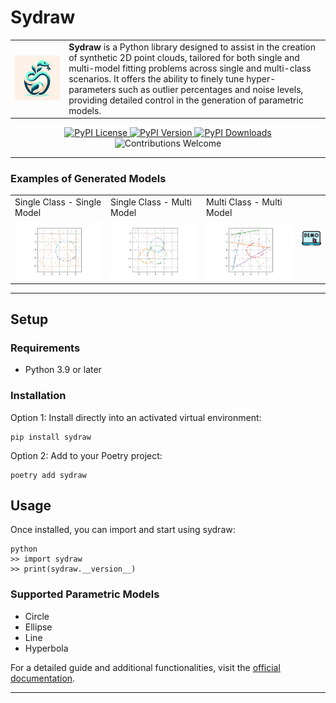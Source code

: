 # Sydraw

<div align="center">
  <table>
    <tr>
      <td>
        <img src="https://github.com/WilliamBonvini/sydraw/raw/master/docs/media/imgs/featured.png" width="500" alt="Sydraw Logo">
      </td>
      <td>
        <strong>Sydraw</strong> is a Python library designed to assist in the creation of synthetic 2D point clouds, tailored for both single and multi-model fitting problems across single and multi-class scenarios. It offers the ability to finely tune hyper-parameters such as outlier percentages and noise levels, providing detailed control in the generation of parametric models.
      </td>
    </tr>
  </table>
</div>

<div align="center">
  <a href="https://pypi.org/project/sydraw">
    <img src="https://img.shields.io/pypi/l/sydraw.svg" alt="PyPI License">
  </a>
  <a href="https://pypi.org/project/sydraw">
    <img src="https://img.shields.io/pypi/v/sydraw.svg" alt="PyPI Version">
  </a>
  <a href="https://pypistats.org/packages/sydraw">
    <img src="https://img.shields.io/pypi/dm/sydraw.svg?color=orange" alt="PyPI Downloads">
  </a>
  <img src="https://img.shields.io/badge/contributions-welcome-green.svg" alt="Contributions Welcome">
</div>

---

### Examples of Generated Models

<div align="center">
  <table>
    <tr>
      <td>Single Class - Single Model</td>
      <td>Single Class - Multi Model</td>
      <td>Multi Class - Multi Model</td>
      <td rowspan="2">
        <a href="https://sydraw-demo.onrender.com/">
          <img src="https://github.com/WilliamBonvini/sydraw/raw/master/docs/media/imgs/demo.png" width="50" alt="Demo">
        </a>
      </td>
    </tr>
    <tr>
      <td>
        <img src="https://github.com/WilliamBonvini/sydraw/raw/master/docs/media/imgs/scsm1.png" alt="Single Class Single Model" width="200">
      </td>
      <td>
        <img src="https://github.com/WilliamBonvini/sydraw/raw/master/docs/media/imgs/scmm1.png" alt="Single Class Multi Model" width="200">
      </td>
      <td>
        <img src="https://github.com/WilliamBonvini/sydraw/raw/master/docs/media/imgs/mcmm1.png" alt="Multi Class Multi Model" width="200">
      </td>
    </tr>
  </table>
</div>

---

## Setup

### Requirements

- Python 3.9 or later

### Installation

Option 1: Install directly into an activated virtual environment:
```
pip install sydraw
```

Option 2: Add to your Poetry project:
```
poetry add sydraw
```

## Usage

Once installed, you can import and start using sydraw:
```
python
>> import sydraw
>> print(sydraw.__version__)
```

### Supported Parametric Models

- Circle
- Ellipse
- Line
- Hyperbola

For a detailed guide and additional functionalities, visit the [official documentation](https://sydraw.readthedocs.io/en/latest/).

---

